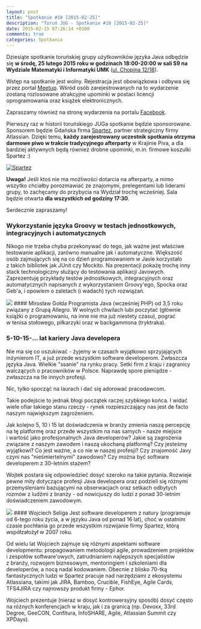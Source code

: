 ```yaml
---
layout: post
title: "Spotkanie #10 [2015-02-25]"
description: "Toruń JUG - Spotkanie #10 [2015-02-25]"
date: 2015-02-15 07:26:14 +0100
comments: true
categories: Spotkania
---
```

Dziesiąte spotkanie toruńskiej grupy użytkowników języka Java odbędzie się **w&nbsp;środę, 25 lutego 2015 roku w&nbsp;godzinach 18:00-20:00 w&nbsp;sali S9 na Wydziale Matematyki i&nbsp;Informatyki UMK** (<a href="https://www.google.pl/maps/place/Fryderyka+Chopina+12%2F18,+Toruń/" target="_blank"><span class="glyphicon glyphicon-map-marker"></span>ul. Chopina 12/18</a>).

Wstęp na spotkanie jest wolny. Rejestracja jest obowiązkowa i&nbsp;odbywa się przez portal <a href="http://www.meetup.com/Torun-JUG/events/220531738/" target="_blank">Meetup</a>. Wśród osób zarejestrowanych na to wydarzenie zostaną rozlosowane atrakcyjne upominki w&nbsp;postaci licencji oprogramowania oraz książek elektronicznych.

Zapraszamy również na stronę wydarzenia na portalu <a href="https://www.facebook.com/events/1004709639543475/" target="_blank">Facebook</a>.

Pierwszy raz w&nbsp;historii toruńskiego JUGa spotkanie będzie sponsorowane. Sponsorem będzie Gdańska firma <a href="https://www.spartez.com" target="_blank">Spartez</a>, partner strategiczny firmy Atlassian. Dzięki temu, **każdy zarejestrowany uczestnik spotkania otrzyma darmowe piwo w&nbsp;trakcie tradycyjnego afterparty** w&nbsp;Krajinie Piva, a dla bardziej aktywnych będą również drobne upominki, m.in. firmowe koszulki Spartez :)

<div class="row text-center" style="margin-bottom:10px;">
  <div class="col-md-12">
    <a class="no-text-decoration" href="https://www.spartez.com" target="_blank">
      <img class="no-border" src="{{ root_url }}/images/partners/spartez.png" alt="Spartez" />
    </a>
  </div>
</div>

**Uwaga!** Jeśli ktoś nie ma możliwości dotarcia na afterparty, a&nbsp;mimo wszytko chciałby porozmawiać ze znajomymi, prelegentami lub liderami grupy, to zachęcamy do przybycia na Wydział trochę wcześniej. Sala będzie otwarta **dla wszystkich od godziny 17:30**.

Serdecznie zapraszamy! <!-- more -->

### Wykorzystanie języka Groovy w&nbsp;testach jednostkowych, integracyjnych i&nbsp;automatycznych
Nikogo nie trzeba chyba przekonywać do tego, jak ważne jest właściwe testowanie aplikacji, zarówno manualne jak i&nbsp;automatyczne. Większość osób zajmujących się na co dzień programowaniem w&nbsp;Javie korzystało z&nbsp;takich bibliotek jak JUnit czy Mockito. Na prezentacji pokażę trochę inny stack technologiczny służący do testowania aplikacji Javowych. Zaprezentuję przykłady testów jednostkowych, integracyjnych oraz automatycznych napisanych z&nbsp;wykorzystaniem Groovy'ego, Spocka oraz Geb'a, i&nbsp;opowiem o&nbsp;zaletach (i&nbsp;wadach) tych rozwiązań.

<img class="no-border speaker-face" src="{{ root_url }}/images/speakers/golda-miroslaw.jpg" />
#### Mirosław Gołda
Programista Java (wcześniej PHP) od 3,5 roku związany z&nbsp;Grupą Allegro. W&nbsp;wolnych chwilach lubi poczytać (głównie książki o&nbsp;programowaniu, na inne nie ma już niestety czasu), pograć w&nbsp;tenisa stołowego, piłkarzyki oraz w&nbsp;backgammona (tryktraka).

<span class="clearfix"></span>
### 5-10-15-... lat kariery Java developera
Nie ma się co oszukiwać - żyjemy w&nbsp;czasach wyjątkowo sprzyjających inżynierom IT, a&nbsp;już przede wszystkim software developerom. Zwłaszcza języka Java. Wielkie "ssanie" na rynku pracy. Setki firm z&nbsp;kraju i&nbsp;zagranicy walczących o&nbsp;pracowników w&nbsp;Polsce. Naprawdę spore pieniądze - zwłaszcza na tle innych profesji.

Nic, tylko spocząć na laurach i&nbsp;dać się adorować pracodawcom.

Takie podejście to jednak błogi początek raczej szybkiego końca. I&nbsp;widać wiele ofiar takiego stanu rzeczy - rynek rozpieszczający nas jest de facto naszym największym zagrożeniem.

Jak kolejno 5, 10 i&nbsp;15 lat doświadczenia w&nbsp;branży zmienia naszą percepcję na tę platformę oraz przede wszystkim na nas samych - nasze miejsce i&nbsp;wartość jako profesjonalnych Java developerów? Jakie są zagrożenia związane z&nbsp;naszym zawodem i&nbsp;naszą ukochaną platformą? Czy jesteśmy wyjątkowi? Co jest ważne, a&nbsp;co nie w&nbsp;naszej profesji? Czy znajomość Javy czyni nas "nieśmiertelnymi" zawodowo? Czy można być software developerem z&nbsp;30-letnim stażem?

Wojtek postara się odpowiedzieć dosyć szeroko na takie pytania. Rozwieje pewne mity dotyczące profesji Java developera oraz podzieli się różnymi przemyśleniami bazującymi na obserwacjach oraz setkach odbytych rozmów z&nbsp;ludźmi z branży - od nowicjuszy do ludzi z&nbsp;ponad 30-letnim doświadczeniem zawodowym.

<img class="no-border speaker-face" src="{{ root_url }}/images/speakers/seliga-wojciech.jpg" />
#### Wojciech Seliga
Jest software developerem z&nbsp;natury (programuje od 6-tego roku życia, a&nbsp;w&nbsp;języku Java od ponad 16 lat), choć w ostatnim czasie pochłania go przede wszystkim rozwijanie firmy Spartez, którą współzałożył w 2007 roku.

Od wielu lat Wojciech zajmuje się różnymi aspektami software developmentu: propagowaniem metodologii agile, prowadzeniem projektów i&nbsp;zespołów software'owych, zatrudnianiem najlepszych specjalistów z&nbsp;branży, rozwojem biznesowym, mentoringiem i&nbsp;szkoleniami dla developerów, a&nbsp;nocą nadal kodowaniem. Obecnie z&nbsp;blisko 70-tką fantastycznych ludzi w&nbsp;Spartez pracuje nad narzędziami z&nbsp;ekosystemu Atlassiana, takimi jak JIRA, Bamboo, Crucible, FishEye, Agile Cards, TFS4JIRA czy najnowszy produkt firmy - Ephor.

Wojciech prezentuje (nieraz w&nbsp;dosyć kontrowersyjny sposób) dosyć często na różnych konferencjach w&nbsp;kraju, jak i&nbsp;za granicą (np. Devoxx, 33rd Degree, GeeCON, Confitura, InfoSHARE, Agile, Atlassian Summit czy XPDays).